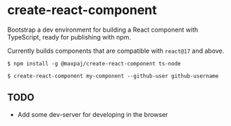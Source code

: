 # create-react-component

Bootstrap a dev environment for building a React component with TypeScript, ready for publishing with npm.

Currently builds components that are compatible with `react@17` and above.

```
$ npm install -g @maxpaj/create-react-component ts-node
```

```
$ create-react-component my-component --github-user github-username
```

## TODO

- Add some dev-server for developing in the browser
